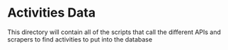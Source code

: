# Activities Data

This directory will contain all of the scripts that call the different
APIs and scrapers to find activities to put into the database
